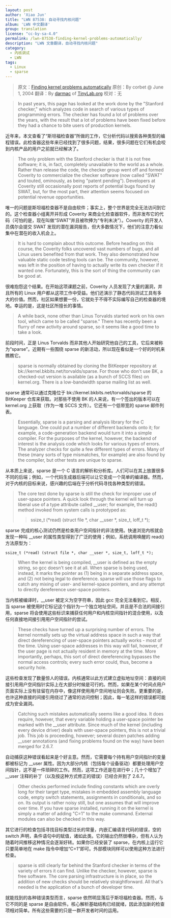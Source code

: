 ```yaml
---
layout: post
author: 'Xiao Jun'
title: "LWN 87538: 自动寻找内核问题"
album: 'LWN 中文翻译'
group: translation
license: "cc-by-sa-4.0"
permalink: /lwn-87538-finding-kernel-problems-automatically/
description: "LWN 文章翻译，自动寻找内核问题"
category:
  - 内核调试
  - LWN
tags:
  - Linux
  - sparse
---
```


> 原文：[Finding kernel problems automatically](https://lwn.net/Articles/87538/)
> 原创：By corbet @ June 1, 2004
> 翻译：By [darmac](https://github.com/darmac) of [TinyLab.org][1]
> 校对：无

>In past years, this page has looked at the work done by the "Stanford checker," which analyzes code in search of various types of programming errors. The checker has found a lot of problems over the years, with the result that a lot of problems have been fixed before they had a chance to bite users of production kernels. 

近年来，本文查看了“斯坦福检查器”所做的工作，它分析代码以搜索各种类型的编程错误。此检查器这些年来已经找到了很多问题，结果，很多问题在它们有机会咬到内核产品的用户之前就已经解决了。

>The only problem with the Stanford checker is that it is not free software; it is, in fact, completely unavailable to the world as a whole. Rather than release the code, the checker group went off and formed Coverity to commercialize the checker software (now called "SWAT" and touted, ominously, as being "patent pending"). Developers at Coverity still occasionally post reports of potential bugs found by SWAT, but, for the most part, their attention seems focused on potential revenue opportunities. 

唯一的问题是斯坦福检查器不是自由软件；事实上，整个世界是完全无法访问到它的。这个检查器小组离开并形成 Coverity 来商业化检查器软件，而非发布它的代码（可怕的是，现在叫做“SWAT”并且被吹捧为“专利未决”）。Coverity 的开发人员偶尔会提交 SWAT 发现的潜在漏洞报告，但大多数情况下，他们的注意力看似集中在潜在的收入机会上。

>It is hard to complain about this outcome. Before heading on this course, the Coverity folks uncovered vast numbers of bugs, and all Linux users benefited from that work. They also demonstrated how valuable static code testing tools can be. The community, however, was left in the position of having to actually write its own checker if it wanted one. Fortunately, this is the sort of thing the community can be good at. 

很难抱怨这个结果。在开始这项课题之前，Coverity 人员发现了大量的漏洞，并且所有的 Linux 用户都从这项工作中受益。他们还演示了静态代码测试工具有多大的价值。然而，社区如果想要一份，它就处于不得不实际编写自己的检查器的境地。幸运的是，这是社区所擅长的事情。

>A while back, none other than Linus Torvalds started work on his own tool, which came to be called "sparse." There has recently been a flurry of new activity around sparse, so it seems like a good time to take a look. 

前段时间，正是 Linus Torvalds 而非其他人开始研究他自己的工具，它后来被称为“sparse”。近期有一些围绕 sparse 的新活动，所以现在看似是一个好的时机来瞧瞧它。

>sparse is normally obtained by cloning the BitKeeper repository at bk://kernel.bkbits.net/torvalds/sparse. For those who don't use BK, a checked-out version is available (as a bunch of SCCS files) on kernel.org. There is a low-bandwidth sparse mailing list as well. 

sparse 通常可以通过克隆位于 bk://kernel.bkbits.net/torvalds/sparse 的 BitKeeper 仓库来获取。对那些不使用 BK 的人来说，有一个签出的版本可以在 kernel.org 上获取（作为一堆 SCCS 文件）。它还有一个低带宽的 sparse 邮件列表。

>Essentially, sparse is a parsing and analysis library for the C language. One could put a number of different backends onto it; for example, a code-generation backend would turn it into a simple compiler. For the purposes of the kernel, however, the backend of interest is the analysis code which looks for various types of errors. The analyzer checks for quite a few different types of errors. Many of these (many sorts of type mismatches, for example) are also found by the compiler, but other tests are unique to sparse. 

从本质上来说，sparse 是一个 C 语言的解析和分析库。人们可以在其上放置很多不同的后端；例如，一个代码生成器后端可以让它变成一个简单的编译器。然而，对于内核的目标来说，感兴趣的后端在于分析代码寻找各种类型的错误。

>The core test done by sparse is still the check for improper use of user-space pointers. A quick look through the kernel will turn up liberal use of a type attribute called __user; for example, the read() method invoked from system calls is prototyped as: 
>>ssize_t (*read) (struct file *, char __user *, size_t, loff_t *);

sparse 完成的核心测试仍然是检查用户空间指针的非法使用。快速浏览内核就会发现一种叫 __user 的属性类型得到了广泛的使用；例如，系统调用唤醒的 read() 方法原型为：

    ssize_t (*read) (struct file *, char __user *, size_t, loff_t *);

>When the kernel is being compiled, __user is defined as the empty string, so gcc doesn't see it at all. When sparse is being used, instead, it marks the pointer as (1) being in a separate address space, and (2) not being legal to dereference. sparse will use those flags to catch any mixing of user- and kernel-space pointers, and any attempt to directly dereference user-space pointers. 

当内核被编译时，__user 被定义为空字符串，因此 gcc 完全无法看到它。相反，当 sparse 被使用时它标记这个指针为一个独立地址空间，并且是不合法的间接引用，sparse 将会使用这些标识来捕获任何用户和内核空间指针的混合使用，以及任何直接地间接引用用户空间指针的尝试。

>These checks have turned up a surprising number of errors. The kernel normally sets up the virtual address space in such a way that direct dereferencing of user-space pointers actually works - most of the time. Using user-space addresses in this way will fail, however, if the user page is not actually resident in memory at the time. More importantly, perhaps, this sort of direct dereferencing bypasses the normal access controls; every such error could, thus, become a security hole.

这些检查发现了数量惊人的错误。内核通常以此方式建立虚拟地址空间：直接的间接引用用户空间指针实际上在大部分时候是可行的。然而，如果在某个时间点用户页面实际上没有驻留在内存中，像这样使用用户空间地址则会失败。更重要的是，也许这种直接的间接引用绕过了通常的访问控制；因此，每一笔这样的错误都可能成为安全漏洞。

>Catching such mistakes automatically seems like a good idea. It does require, however, that every variable holding a user-space pointer be marked with the __user attribute. Since much of the kernel (including every device driver) deals with user-space pointers, this is not a trivial job. This job is proceeding, however; several dozen patches adding __user annotations (and fixing problems found on the way) have been merged for 2.6.7. 

自动捕获这种错误看起来是个好主意。然而，它需要每个持有用户空间指针的变量都被标记为 __user 属性。因为大部分内核（包括每个设备驱动）都要处理用户空间指针，这不是一件琐碎的工作。然而，这项工作还是在进行中；几十个增加了 __user 注释的补丁（以及按这种方式修正的错误）已经合并到了 2.6.7。

>Other checks performed include finding constants which are overly long for their target type, mistakes in embedded assembly language code, empty switch statements, assignments in conditionals, and so on. Its output is rather noisy still, but one assumes that will improve over time. If you have sparse installed, running it on the kernel is simply a matter of adding "C=1" to the make command. External modules can also be checked in this way. 

其它进行的检查包括寻找目标类型过长的常量，内嵌汇编语言代码的错误，空的 switch 声明，条件语句中的赋值，诸如此类。它的输出仍然很嘈杂，但有人认为随着时间推移这种情况会逐渐好转。如果你已经安装了 sparse，在内核上运行它只要简单地在 make 指令中增加“C=1”即可。外部模块同样可以使用这种方法进行检查。

>sparse is still clearly far behind the Stanford checker in terms of the variety of errors it can find. Unlike the checker, however, sparse is free software. The core parsing infrastructure is in place, so the addition of new checks should be relatively straightforward. All that's needed is the application of a bunch of developer time.

就能找到的各种错误类型而言，sparse 依然明显落后于斯坦福检查器。然而，与它不同的是 sparse 是自由软件。核心解析基础结构已经就绪，因此添加新的检查项相对简单。所有这些需要的只是一群开发者时间的运用。

[1]: http://tinylab.org